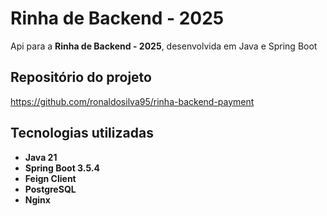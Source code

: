# Rinha de Backend - 2025
Api para a **Rinha de Backend - 2025**, desenvolvida em Java e Spring Boot

## Repositório do projeto
https://github.com/ronaldosilva95/rinha-backend-payment

## Tecnologias utilizadas
- **Java 21**
- **Spring Boot 3.5.4**
- **Feign Client**
- **PostgreSQL**
- **Nginx**

